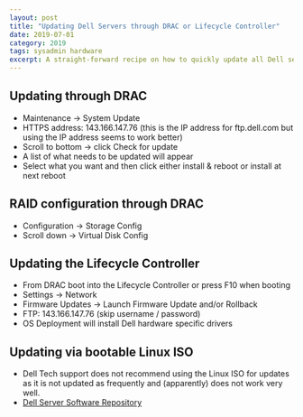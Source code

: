 ```yaml
---
layout: post
title: "Updating Dell Servers through DRAC or Lifecycle Controller"
date: 2019-07-01
category: 2019
tags: sysadmin hardware
excerpt: A straight-forward recipe on how to quickly update all Dell server firmwares.
---
```


## Updating through DRAC
* Maintenance -> System Update 
* HTTPS address: 143.166.147.76 (this is the IP address for ftp.dell.com but using the IP address seems to work better)
* Scroll to bottom -> click Check for update
* A list of what needs to be updated will appear
* Select what you want and then click either install & reboot or install at next reboot

## RAID configuration through DRAC
* Configuration -> Storage Config
* Scroll down -> Virtual Disk Config

## Updating the Lifecycle Controller
* From DRAC boot into the Lifecycle Controller  or press F10 when booting
* Settings -> Network
* Firmware Updates -> Launch Firmware Update and/or Rollback
* FTP: 143.166.147.76  (skip username / password)
* OS Deployment will install Dell hardware specific drivers

## Updating via bootable Linux ISO

* Dell Tech support does not recommend using the Linux ISO for updates as it is not updated as frequently and (apparently) does not work very well.
* [Dell Server Software Repository](https://www.dell.com/support/article/en-us/sln296511/update-poweredge-servers-with-platform-specific-bootable-iso?lang=en)
